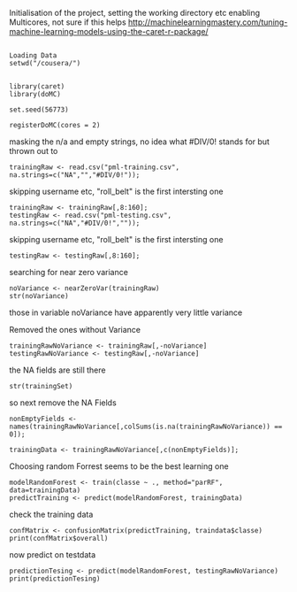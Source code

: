 Initialisation of the project, setting the working directory etc
enabling Multicores, not sure if this helps 
http://machinelearningmastery.com/tuning-machine-learning-models-using-the-caret-r-package/


```{r, message=FALSE}

Loading Data
setwd("/cousera/")


library(caret)
library(doMC)

set.seed(56773)

registerDoMC(cores = 2)
```

masking the n/a and empty strings, no idea what #DIV/0! stands for but thrown out to
```{r, message=FALSE}
trainingRaw <- read.csv("pml-training.csv", na.strings=c("NA","","#DIV/0!"));
```
skipping username etc, "roll_belt" is the first intersting one
```{r, message=FALSE}
trainingRaw <- trainingRaw[,8:160];
testingRaw <- read.csv("pml-testing.csv", na.strings=c("NA","#DIV/0!",""));
```
skipping username etc, "roll_belt" is the first intersting one

```{r, message=FALSE}
testingRaw <- testingRaw[,8:160];
```
searching for near zero variance

```{r, message=FALSE}
noVariance <- nearZeroVar(trainingRaw)
str(noVariance)
  ```
those in variable noVariance have apparently very little variance

Removed the ones without Variance

```{r, message=FALSE}
trainingRawNoVariance <- trainingRaw[,-noVariance]
testingRawNoVariance <- testingRaw[,-noVariance]
```

the  NA fields are still there
```{r, message=FALSE}
str(trainingSet)
```
so next remove the NA Fields
```{r, message=FALSE}
nonEmptyFields <- names(trainingRawNoVariance[,colSums(is.na(trainingRawNoVariance)) == 0]);

trainingData <- trainingRawNoVariance[,c(nonEmptyFields)];

```
 Choosing random Forrest seems to be the best learning one 
 
```{r, message=FALSE}
modelRandomForest <- train(classe ~ ., method="parRF", data=trainingData)
predictTraining <- predict(modelRandomForest, trainingData)
```
 check the training data
```{r, message=FALSE}
confMatrix <- confusionMatrix(predictTraining, traindata$classe)
print(confMatrix$overall)
```

 now predict on testdata
```{r, message=FALSE}
predictionTesing <- predict(modelRandomForest, testingRawNoVariance)
print(predictionTesing)
```

